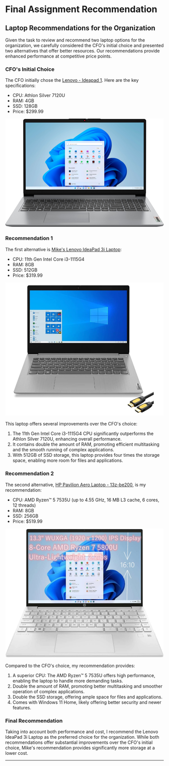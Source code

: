 
# Final Assignment Recommendation 

## Laptop Recommendations for the Organization

Given the task to review and recommend two laptop options for the organization, we carefully considered the CFO's initial choice and presented two alternatives that offer better resources. Our recommendations provide enhanced performance at competitive price points. 

### CFO's Initial Choice

The CFO initially chose the [Lenovo - Ideapad 1](https://www.bestbuy.com/site/lenovo-ideapad-1-15-6-hd-laptop-athlon-silver-7120u-with-4gb-memory-128gb-ssd-cloud-grey/6531746.p?skuId=6531746). Here are the key specifications:

- CPU: Athlon Silver 7120U
- RAM: 4GB
- SSD: 128GB
- Price: $299.99

![CFO's Laptop](LenovoIdeapad.jpg)

### Recommendation 1

The first alternative is [Mike's Lenovo IdeaPad 3i Laptop](https://www.amazon.com/Lenovo-IdeaPad-Business-Student-i3-1115G4/dp/B0BSR6N4WY/ref=sr_1_2_sspa?crid=31ZBEMBLDQUC1&keywords=lenovo%2Blaptop&qid=1689560155&refinements=p_n_feature_thirty-three_browse-bin%3A23720419011&rnid=23720416011&s=pc&sprefix=lenovo%2B%2Caps%2C196&sr=1-2-spons&sp_csd=d2lkZ2V0TmFtZT1zcF9hdGY&th=1):

- CPU: 11th Gen Intel Core i3-1115G4
- RAM: 8GB
- SSD: 512GB
- Price: $319.99

![Mike's Laptop](LenovoMike's.png)

This laptop offers several improvements over the CFO's choice:

1. The 11th Gen Intel Core i3-1115G4 CPU significantly outperforms the Athlon Silver 7120U, enhancing overall performance.
2. It contains double the amount of RAM, promoting efficient multitasking and the smooth running of complex applications.
3. With 512GB of SSD storage, this laptop provides four times the storage space, enabling more room for files and applications.

### Recommendation 2

The second alternative, [HP Pavilion Aero Laptop - 13z-be200](https://www.hp.com/us-en/shop/pdp/hp-pavilion-aero-laptop-13z-be200-133-78f88av-1?&a=1&jumpid=cs_con_nc_ns&utm_medium=cs&utm_source=ga&utm_campaign=HP-Store_US_All_CPS_All_AMD_Google_All_Smart-PLA&utm_content=sp&adid=528037761309&addisttype=u&78F88AV_1&cq_src=google_ads&cq_cmp=13541623146&cq_con=123108433905&cq_term=&cq_med=&cq_plac=&cq_net=u&cq_pos=&cq_plt=gp&gclid=Cj0KCQjwzdOlBhCNARIsAPMwjbx9jw7aPgSnmxy6c7S3mof_dVloiL805sXFI43odHjXJYC21LvaVNIaAshmEALw_wcB&gclsrc=aw.ds), is my recommendation:

- CPU: AMD Ryzen™ 5 7535U (up to 4.55 GHz, 16 MB L3 cache, 6 cores, 12 threads)
- RAM: 8GB
- SSD: 256GB
- Price: $519.99

![Your Laptop](HPAero.jpg)

Compared to the CFO's choice, my recommendation provides:

1. A superior CPU: The AMD Ryzen™ 5 7535U offers high performance, enabling the laptop to handle more demanding tasks.
2. Double the amount of RAM, promoting better multitasking and smoother operation of complex applications.
3. Double the SSD storage, offering ample space for files and applications.
4. Comes with Windows 11 Home, likely offering better security and newer features.

### Final Recommendation

Taking into account both performance and cost, I recommend the Lenovo IdeaPad 3i Laptop as the preferred choice for the organization. While both recommendations offer substantial improvements over the CFO's initial choice, Mike's recommendation provides significantly more storage at a lower cost.

---

